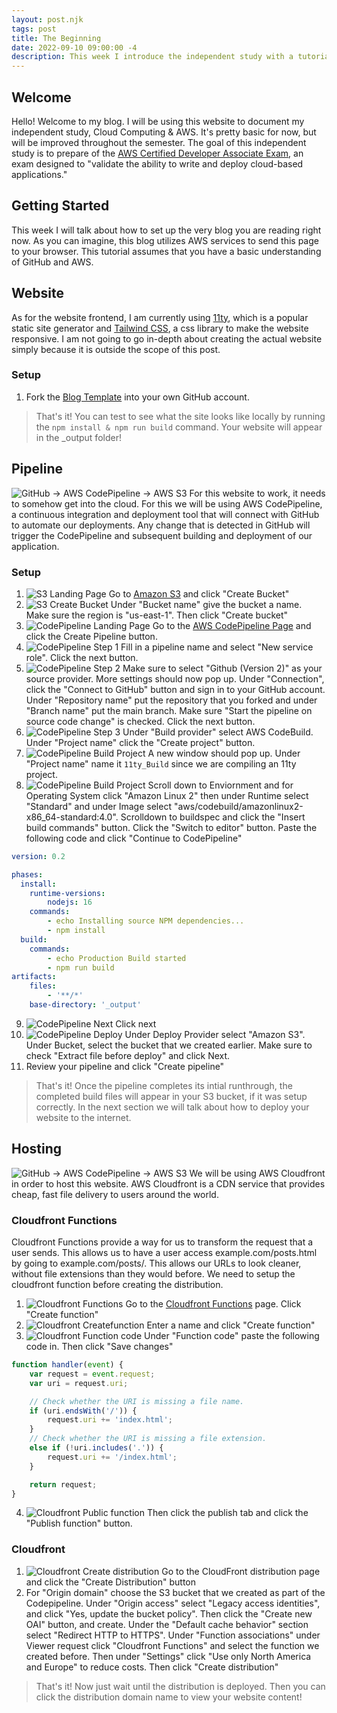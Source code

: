 ```yaml
---
layout: post.njk
tags: post
title: The Beginning
date: 2022-09-10 09:00:00 -4
description: This week I introduce the independent study with a tutorial on how to setup the very website you are reading.
---
```


## Welcome
Hello! Welcome to my blog. I will be using this website to document my independent study, Cloud Computing & AWS. It's pretty basic for now, but will be improved throughout the semester. The goal of this independent study is to prepare of the [AWS Certified Developer Associate Exam](https://aws.amazon.com/certification/certified-developer-associate/), an exam designed to "validate the ability to write and deploy cloud-based applications."
## Getting Started
This week I will talk about how to set up the very blog you are reading right now. As you can imagine, this blog utilizes AWS services to send this page to your browser. This tutorial assumes that you have a basic understanding of GitHub and AWS.
## Website
As for the website frontend, I am currently using [11ty](https://www.11ty.dev/), which is a popular static site generator and [Tailwind CSS](https://tailwindcss.com/), a css library to make the website responsive. I am not going to go in-depth about creating the actual website simply because it is outside the scope of this post.
### Setup
1. Fork the [Blog Template](https://github.com/QuintinIoime/BlogTemplate/fork) into your own GitHub account.
> That's it! You can test to see what the site looks like locally by running the `npm install & npm run build` command. Your website will appear in the _output folder!
## Pipeline
![GitHub -> AWS CodePipeline -> AWS S3](/images/Week1/Week1-Pipeline.svg)
For this website to work, it needs to somehow get into the cloud. For this we will be using AWS CodePipeline, a continuous integration and deployment tool that will connect with GitHub to automate our deployments. Any change that is detected in GitHub will trigger the CodePipeline and subsequent building and deployment of our application.
### Setup
1. ![S3 Landing Page](/images/Week1/Week1-BucketManagement.png) Go to [Amazon S3](https://s3.console.aws.amazon.com/s3/buckets?region=us-east-1) and click "Create Bucket"
2. ![S3 Create Bucket](/images/Week1/Week1-CreateBucket.png) Under "Bucket name" give the bucket a name. Make sure the region is "us-east-1". Then click "Create bucket"
3. ![CodePipeline Landing Page](/images/Week1/Week1-Codepipeline-landing.png) Go to the [AWS CodePipeline Page](https://us-east-1.console.aws.amazon.com/codesuite/codepipeline/start?region=us-east-1) and click the Create Pipeline button.
4. ![CodePipeline Step 1](/images/Week1/Week1-Codepipeline-step1.png) Fill in a pipeline name and select "New service role". Click the next button.
5. ![CodePipeline Step 2](/images/Week1/Week1-Codepipeline-step2.png) Make sure to select "Github (Version 2)" as your source provider. More settings should now pop up. Under "Connection", click the "Connect to GitHub" button and sign in to your GitHub account. Under "Repository name" put the repository that you forked and under "Branch name" put the main branch. Make sure "Start the pipeline on source code change" is checked. Click the next button.
6. ![CodePipeline Step 3](/images/Week1/Week1-Codepipeline-step3.png) Under "Build provider" select AWS CodeBuild. Under "Project name" click the "Create project" button.
7. ![CodePipeline Build Project](/images/Week1/Week1-Codepipeline-buildproject.png) A new window should pop up. Under "Project name" name it `11ty_Build` since we are compiling an 11ty project.
8. ![CodePipeline Build Project](/images/Week1/Week1-Codepipeline-buildspec.png) Scroll down to Enviornment and for Operating System click "Amazon Linux 2" then under Runtime select "Standard" and under Image select "aws/codebuild/amazonlinux2-x86_64-standard:4.0". Scrolldown to buildspec and click the "Insert build commands" button. Click the "Switch to editor" button. Paste the following code and click "Continue to CodePipeline"
```yaml
version: 0.2

phases:
  install:
    runtime-versions:
        nodejs: 16
    commands:
        - echo Installing source NPM dependencies...
        - npm install
  build:
    commands:
        - echo Production Build started 
        - npm run build
artifacts:
    files:
        - '**/*'
    base-directory: '_output'
```
9. ![CodePipeline Next](/images/Week1-Codepipeline-next.png) Click next
10. ![CodePipeline Deploy](/images/Week1-Codepipeline-deploy.png) Under Deploy Provider select "Amazon S3". Under Bucket, select the bucket that we created earlier. Make sure to check "Extract file before deploy" and click Next.
11. Review your pipeline and click "Create pipeline"
> That's it! Once the pipeline completes its intial runthrough, the completed build files will appear in your S3 bucket, if it was setup correctly. In the next section we will talk about how to deploy your website to the internet.
## Hosting
![GitHub -> AWS CodePipeline -> AWS S3](/images/Week1-Hosting.svg)
We will be using AWS Cloudfront in order to host this website. AWS Cloudfront is a CDN service that provides cheap, fast file delivery to users around the world.
### Cloudfront Functions
Cloudfront Functions provide a way for us to transform the request that a user sends. This allows us to have a user access example.com/posts.html by going to example.com/posts/. This allows our URLs to look cleaner, without file extensions than they would before. We need to setup the cloudfront function before creating the distribution.
1. ![Cloudfront Functions](/images/Week1-Cloudfront-functions.png) Go to the [Cloudfront Functions](https://us-east-1.console.aws.amazon.com/cloudfront/v3/home?region=us-east-1#/functions) page. Click "Create function"
2. ![Cloudfront Createfunction](/images/Week1-Cloudfront-Createfunction.png) Enter a name and click "Create function"
3. ![Cloudfront Function code](/images/Week1-Cloudfront-functioncode.png) Under "Function code" paste the following code in. Then click "Save changes"
```js
function handler(event) {
    var request = event.request;
    var uri = request.uri;

    // Check whether the URI is missing a file name.
    if (uri.endsWith('/')) {
        request.uri += 'index.html';
    }
    // Check whether the URI is missing a file extension.
    else if (!uri.includes('.')) {
        request.uri += '/index.html';
    }

    return request;
}
```
4. ![Cloudfront Public function](/images/Week1-Cloudfront-publishfunction.png) Then click the publish tab and click the "Publish function" button.
### Cloudfront
1. ![Cloudfront Create distribution](/images/Week1-Cloudfront-Createdistribution.png) Go to the CloudFront distribution page and click the "Create Distribution" button
2. For "Origin domain" choose the S3 bucket that we created as part of the Codepipeline. Under "Origin access" select "Legacy access identities", and click "Yes, update the bucket policy". Then click the "Create new OAI" button, and create. Under the "Default cache behavior" section select "Redirect HTTP to HTTPS". Under "Function associations" under Viewer request click "Cloudfront Functions" and select the function we created before. Then under "Settings" click "Use only North America and Europe" to reduce costs. Then click "Create distribution"
> That's it! Now just wait until the distribution is deployed. Then you can click the distribution domain name to view your website content!